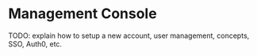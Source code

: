# Management Console

TODO: explain how to setup a new account, user management, concepts, SSO, Auth0, etc.
